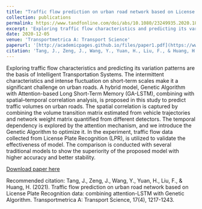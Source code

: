 ```yaml
---
title: "Traffic flow prediction on urban road network based on License Plate Recognition data: combining attention-LSTM with Genetic Algorithm"
collection: publications
permalink: https://www.tandfonline.com/doi/abs/10.1080/23249935.2020.1845250
excerpt: 'Exploring traffic flow characteristics and predicting its variation patterns are the basis of Intelligent Transportation Systems. The intermittent characteristics and intense fluctuation on short-term scales make it a significant challenge on urban roads. A hybrid model, Genetic Algorithm with Attention-based Long Short-Term Memory (GA-LSTM), combining with spatial–temporal correlation analysis, is proposed in this study to predict traffic volumes on urban roads. The spatial correlation is captured by combining the volume transition matrix estimated from vehicle trajectories and network weight matrix quantified from different detectors. The temporal dependency is explored by the attention mechanism, and we introduce the Genetic Algorithm to optimize it. In the experiment, traffic flow data collected from License Plate Recognition (LPR), is utilized to validate the effectiveness of model. The comparison is conducted with several traditional models to show the superiority of the proposed model with higher accuracy and better stability.'
date: 2020-12-05
venue: 'Transportmetrica A: Transport Science'
paperurl: '[http://academicpages.github.io/files/paper1.pdf](https://www.tandfonline.com/doi/abs/10.1080/23249935.2020.1845250)'
citation: 'Tang, J., Zeng, J., Wang, Y., Yuan, H., Liu, F., & Huang, H. (2021). Traffic flow prediction on urban road network based on License Plate Recognition data: combining attention-LSTM with Genetic Algorithm. Transportmetrica A: Transport Science, 17(4), 1217-1243.'
---
```

Exploring traffic flow characteristics and predicting its variation patterns are the basis of Intelligent Transportation Systems. The intermittent characteristics and intense fluctuation on short-term scales make it a significant challenge on urban roads. A hybrid model, Genetic Algorithm with Attention-based Long Short-Term Memory (GA-LSTM), combining with spatial–temporal correlation analysis, is proposed in this study to predict traffic volumes on urban roads. The spatial correlation is captured by combining the volume transition matrix estimated from vehicle trajectories and network weight matrix quantified from different detectors. The temporal dependency is explored by the attention mechanism, and we introduce the Genetic Algorithm to optimize it. In the experiment, traffic flow data collected from License Plate Recognition (LPR), is utilized to validate the effectiveness of model. The comparison is conducted with several traditional models to show the superiority of the proposed model with higher accuracy and better stability.

[Download paper here]([http://academicpages.github.io/files/paper1.pdf](https://www.tandfonline.com/doi/abs/10.1080/23249935.2020.1845250))

Recommended citation: Tang, J., Zeng, J., Wang, Y., Yuan, H., Liu, F., & Huang, H. (2021). Traffic flow prediction on urban road network based on License Plate Recognition data: combining attention-LSTM with Genetic Algorithm. Transportmetrica A: Transport Science, 17(4), 1217-1243.
